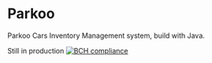 # Parkoo

Parkoo Cars Inventory Management system, build with Java.

Still in production
[![BCH compliance](https://bettercodehub.com/edge/badge/wilfriedago/Parkoo?branch=master)](https://bettercodehub.com/)
